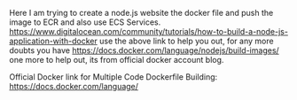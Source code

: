 
Here I am trying to create a node.js website the docker file and push the image to ECR and also use ECS Services.
https://www.digitalocean.com/community/tutorials/how-to-build-a-node-js-application-with-docker
use the above link to help you out, for any more doubts you have 
https://docs.docker.com/language/nodejs/build-images/
one more to help out, its from official docker account blog.

Official Docker link for Multiple Code Dockerfile Building:
https://docs.docker.com/language/

